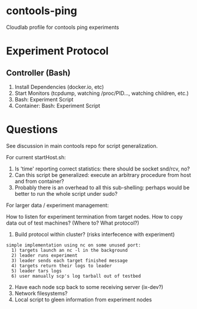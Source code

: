 # contools-ping

Cloudlab profile for contools ping experiments

# Experiment Protocol

## Controller (Bash)

1. Install Dependencies (docker.io, etc)
2. Start Monitors (tcpdump, watching /proc/PID..., watching children, etc.)
3. Bash: Experiment Script
4. Container: Bash: Experiment Script

# Questions

See discussion in main contools repo for script generalization.



For current startHost.sh:
  1) Is 'time' reporting correct statistics: there should be socket snd/rcv, no?
  2) Can this script be generalized: execute an arbitrary procedure from
      host and from container?
  3) Probably there is an overhead to all this sub-shelling:
     perhaps would be better to run the whole script under sudo?


For larger data / experiment management:

How to listen for experiment termination from target nodes.
How to copy data out of test machines? (Where to? What protocol?)

  1) Build protocol within cluster? (risks interfecence with experiment)

    simple implementation using nc on some unused port:
      1) targets launch an nc -l in the background
      2) leader runs experiment
      3) leader sends each target finished message
      4) targets return their logs to leader
      5) leader tars logs
      6) user manually scp's log tarball out of testbed

  2) Have each node scp back to some receiving server (ix-dev?)
  3) Network filesystems?
  4) Local script to gleen information from experiment nodes


